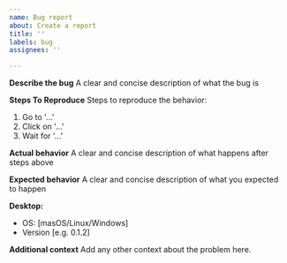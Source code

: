 ```yaml
---
name: Bug report
about: Create a report
title: ''
labels: bug
assignees: ''

---
```


**Describe the bug**
A clear and concise description of what the bug is

**Steps To Reproduce**
Steps to reproduce the behavior:
1. Go to '...'
2. Click on '...'
3. Wait for '...'

**Actual behavior**
A clear and concise description of what happens after steps above

**Expected behavior**
A clear and concise description of what you expected to happen

**Desktop:**
 - OS: [masOS/Linux/Windows]
 - Version [e.g. 0.1.2]

**Additional context**
Add any other context about the problem here.
